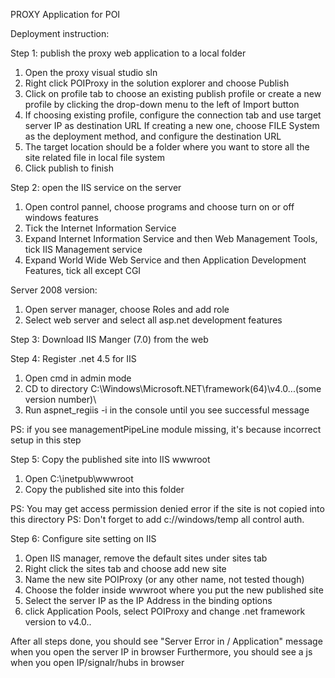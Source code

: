 PROXY Application for POI

Deployment instruction:

Step 1: publish the proxy web application to a local folder

1. Open the proxy visual studio sln
2. Right click POIProxy in the solution explorer and choose Publish
3. Click on profile tab to choose an existing publish profile or 
   create a new profile by clicking the drop-down menu to the left of Import button
4. If choosing existing profile, configure the connection tab and use target server IP as destination URL
   If creating a new one, choose FILE System as the deployment method, and configure the destination URL
5. The target location should be a folder where you want to store all the site related file in local file system
6. Click publish to finish

Step 2: open the IIS service on the server

1. Open control pannel, choose programs and choose turn on or off windows features
2. Tick the Internet Information Service
3. Expand Internet Information Service and then Web Management Tools, tick IIS Management service
4. Expand World Wide Web Service and then Application Development Features, tick all except CGI

Server 2008 version:
1. Open server manager, choose Roles and add role
2. Select web server and select all asp.net development features

Step 3: Download IIS Manger (7.0) from the web

Step 4: Register .net 4.5 for IIS

1. Open cmd in admin mode
2. CD to directory C:\Windows\Microsoft.NET\framework(64)\v4.0...(some version number)\
3. Run aspnet_regiis -i in the console until you see successful message

PS: if you see managementPipeLine module missing, it's because incorrect setup in this step

Step 5: Copy the published site into IIS wwwroot

1. Open C:\inetpub\wwwroot
2. Copy the published site into this folder

PS: You may get access permission denied error if the site is not copied into this directory
PS: Don't forget to add c://windows/temp all control auth.

Step 6: Configure site setting on IIS

1. Open IIS manager, remove the default sites under sites tab
2. Right click the sites tab and choose add new site
3. Name the new site POIProxy (or any other name, not tested though)
4. Choose the folder inside wwwroot where you put the new published site
5. Select the server IP as the IP Address in the binding options
6. click Application Pools, select POIProxy and change .net framework version to v4.0..

After all steps done, you should see "Server Error in / Application" message when you open the server IP in browser
Furthermore, you should see a js when you open IP/signalr/hubs in browser
